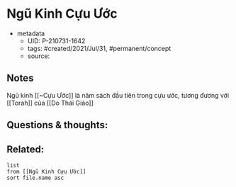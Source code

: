 # Ngũ Kinh Cựu Ước

- metadata
	- UID: P-210731-1642
	- tags: #created/2021/Jul/31, #permanent/concept 
	- source: 

## Notes
Ngũ kinh [[~Cựu Ước]] là năm sách đầu tiên trong cựu ước, tương đương với [[Torah]] của [[Do Thái Giáo]]

## Questions & thoughts:


## Related:
```dataview
list
from [[Ngũ Kinh Cựu Ước]]
sort file.name asc
```